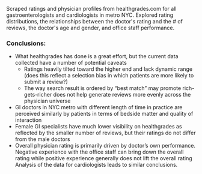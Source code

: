 Scraped ratings and physician profiles from healthgrades.com for all gastroenterologists and cardiologists in metro NYC. Explored rating distributions, the relationships between the doctor's rating and the # of reviews, the doctor's age and gender, and office staff performance. 

### Conclusions: 
* What healthgrades has done is a great effort, but the current data collected have a number of potential caveats
  * Ratings heavily tilted toward the higher end and lack dynamic range (does this reflect a selection bias in which patients are more likely to submit a review?)
  * The way search result is ordered by “best match” may promote rich-gets-richer does not help generate reviews more evenly across the physician universe
* GI doctors in NYC metro with different length of time in practice are perceived similarly by patients in terms of bedside matter and quality of interaction
* Female GI specialists have much lower visibility on healthgrades as reflected by the smaller number of reviews, but their ratings do not differ from the male doctors
* Overall physician rating is primarily driven by doctor’s own performance. Negative experience with the office staff can bring down the overall rating while positive experience generally does not lift the overall rating
Analysis of the data for cardiologists leads to similar conclusions.

